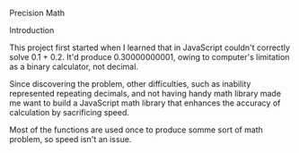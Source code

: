 Precision Math

Introduction

This project first started when I learned that in JavaScript couldn't correctly 
solve 0.1 + 0.2. It'd produce 0.30000000001, owing to computer's limitation as 
a binary calculator, not decimal. 

Since discovering the problem, other difficulties, such as inability represented
repeating decimals, and not having handy math library made me want to build a 
JavaScript math library that enhances the accuracy of calculation by sacrificing
speed.

Most of the functions are used once to produce somme sort of math problem, so 
speed isn't an issue. 